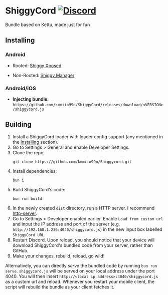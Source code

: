 # ShiggyCord [![Discord](https://img.shields.io/discord/1427396621905432699?style=social&logo=discord&label=ShiggyCord)](https://discord.gg/nQykFF9Ud6)

Bundle based on Kettu, made just for fun

## Installing

### Android

- Rooted: [Shiggy Xposed](https://github.com/kmmiio99o/ShiggyXposed)

- Non-Rooted: [Shiggy Manager](https://github.com/kmmiio99o/ShiggyManager)

### Android/iOS
- **Injecting bundle:** ``https://github.com/kmmiio99o/ShiggyCord/releases/download/<VERSION>/shiggycord.js``

## Building
1. Install a ShiggyCord loader with loader config support (any mentioned in the [Installing](#installing) section).
1. Go to Settings > General and enable Developer Settings.
1. Clone the repo:
    ```
    git clone https://github.com/kmmiio99o/Shiggycord.git
    ```
1. Install dependencies:
    ```
    bun i
    ```
1. Build ShiggyCord's code:
    ```
    bun run build
    ```
1. In the newly created `dist` directory, run a HTTP server. I recommend [http-server](https://www.npmjs.com/package/http-server).
1. Go to Settings > Developer enabled earlier. Enable `Load from custom url` and input the IP address and port of the server (e.g. `http://192.168.1.236:4040/shiggycord.js`) in the new input box labelled `ShiggyCord URL`.
1. Restart Discord. Upon reload, you should notice that your device will download ShiggyCord's bundled code from your server, rather than GitHub.
1. Make your changes, rebuild, reload, go wild!

Alternatively, you can directly *serve* the bundled code by running `bun run serve`. `shiggycord.js` will be served on your local address under the port 4040. You will then insert `http://<local ip address>:4040/shiggycord.js` as a custom url and reload. Whenever you restart your mobile client, the script will rebuild the bundle as your client fetches it.
